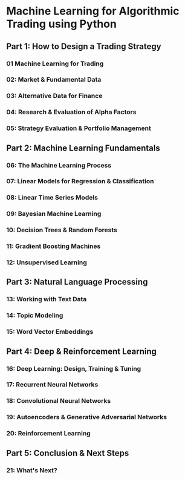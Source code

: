 # Machine Learning for Algorithmic Trading using Python

## Part 1: How to Design a Trading Strategy

### 01 Machine Learning for Trading
### 02: Market & Fundamental Data
### 03: Alternative Data for Finance
### 04: Research & Evaluation of Alpha Factors
### 05: Strategy Evaluation & Portfolio Management

## Part 2: Machine Learning Fundamentals

### 06: The Machine Learning Process
### 07: Linear Models for Regression & Classification
### 08: Linear Time Series Models
### 09: Bayesian Machine Learning
### 10: Decision Trees & Random Forests
### 11: Gradient Boosting Machines
### 12: Unsupervised Learning

## Part 3: Natural Language Processing

### 13:	Working with Text Data
### 14:	Topic Modeling
### 15:	Word Vector Embeddings

## Part 4: Deep & Reinforcement Learning

### 16:	Deep Learning: Design, Training & Tuning
### 17:	Recurrent Neural Networks
### 18:	Convolutional Neural Networks
### 19:	Autoencoders & Generative Adversarial Networks
### 20:	Reinforcement Learning

## Part 5: Conclusion & Next Steps

### 21:	What's Next?
